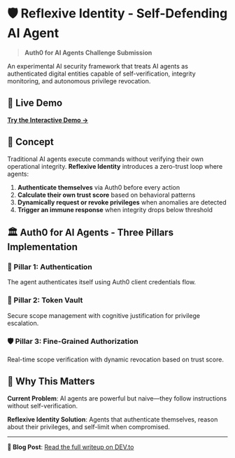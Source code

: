 # 🛡️ Reflexive Identity - Self-Defending AI Agent

> **Auth0 for AI Agents Challenge Submission**

An experimental AI security framework that treats AI agents as authenticated digital entities capable of self-verification, integrity monitoring, and autonomous privilege revocation.

## 🚀 Live Demo

**[Try the Interactive Demo →](https://reflexive-identity.streamlit.app)**

## 📖 Concept

Traditional AI agents execute commands without verifying their own operational integrity. **Reflexive Identity** introduces a zero-trust loop where agents:

1. **Authenticate themselves** via Auth0 before every action
2. **Calculate their own trust score** based on behavioral patterns
3. **Dynamically request or revoke privileges** when anomalies are detected
4. **Trigger an immune response** when integrity drops below threshold

## 🏛️ Auth0 for AI Agents - Three Pillars Implementation

### 🔐 Pillar 1: Authentication
The agent authenticates itself using Auth0 client credentials flow.

### 🔑 Pillar 2: Token Vault
Secure scope management with cognitive justification for privilege escalation.

### 🛡️ Pillar 3: Fine-Grained Authorization
Real-time scope verification with dynamic revocation based on trust score.

## 🎯 Why This Matters

**Current Problem**: AI agents are powerful but naive—they follow instructions without self-verification.

**Reflexive Identity Solution**: Agents that authenticate themselves, reason about their privileges, and self-limit when compromised.

---

**📝 Blog Post**: [Read the full writeup on DEV.to](https://dev.to/gnomeman4201/reflexive-identity-the-self-defending-ai-agent-with-auth0-297k)
